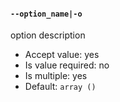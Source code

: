 #### `--option_name|-o`

option description

* Accept value: yes
* Is value required: no
* Is multiple: yes
* Default: `array ()`

